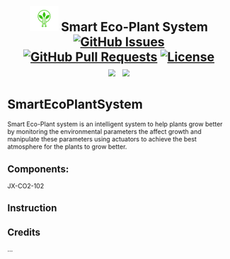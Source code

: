 <p align="center"></p>

<h1 align="center">
<img width="64" src="doc/SEPSlogo.png">
  Smart Eco-Plant System
  <br>
  <a href="https://github.com/Haitem7Bahri/SmartEcoPlantSystem/issues"><img src="https://img.shields.io/github/issues/Haitem7Bahri/SmartEcoPlantSystem" alt="GitHub Issues"></a>
  <a href="https://github.com/Haitem7Bahri/SmartEcoPlantSystem/pulls"><img src="https://img.shields.io/github/issues-pr/Haitem7Bahri/SmartEcoPlantSystem" alt="GitHub Pull Requests"></a>
  <a href="https://www.gnu.org/licenses/gpl-3.0.en.html"><img src="https://img.shields.io/github/license/Haitem7Bahri/SmartEcoPlantSystem" alt="License"></a>
  <br>
  <a href="https://www.youtube.com/channel/UCa6wbjpejbbG89zu2GJMtjQ/featured"><img width="32" hspace="5" src="docs/youtube.png"></img></a>
  <a href="https://twitter.com/SmartEcoPlantSy"><img width="32" hspace="5" src="docs/twitter.png"></img></a>
</h1> 
<!--Logo from https://www.istockphoto.com/-->

# SmartEcoPlantSystem

Smart Eco-Plant system is an intelligent system to help plants grow better by monitoring the environmental parameters the affect growth and manipulate these parameters using actuators to achieve the best atmosphere for the plants to grow better.

## Components:
JX-CO2-102



## Instruction




## Credits


...
